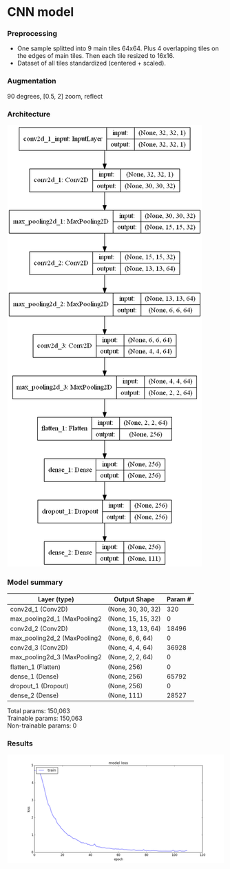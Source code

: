 # CNN model
### Preprocessing
* One sample splitted into 9 main tiles 64x64. Plus 4 overlapping
  tiles on the edges of main tiles. Then each tile resized to 16x16.
* Dataset of all tiles standardized (centered + scaled).
### Augmentation
90 degrees, [0.5, 2] zoom, reflect
### Architecture
![Architecture](architecture.png)
### Model summary

Layer (type)                | Output Shape         |     Param #   
----------------------------|----------------------|---------------
conv2d_1 (Conv2D)           | (None, 30, 30, 32)   |     320       
max_pooling2d_1 (MaxPooling2| (None, 15, 15, 32)   |     0         
conv2d_2 (Conv2D)           | (None, 13, 13, 64)   |     18496     
max_pooling2d_2 (MaxPooling2| (None, 6, 6, 64)     |     0         
conv2d_3 (Conv2D)           | (None, 4, 4, 64)     |     36928     
max_pooling2d_3 (MaxPooling2| (None, 2, 2, 64)     |     0         
flatten_1 (Flatten)         | (None, 256)          |     0         
dense_1 (Dense)             | (None, 256)          |     65792     
dropout_1 (Dropout)         | (None, 256)          |     0         
dense_2 (Dense)             | (None, 111)          |     28527     

Total params: 150,063  
Trainable params: 150,063  
Non-trainable params: 0  

### Results
![Loss plot](loss.png)

